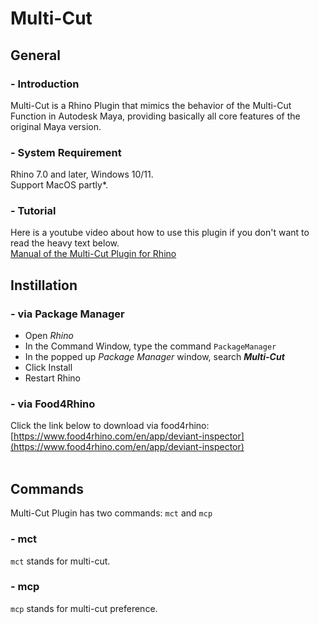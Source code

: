 # Multi-Cut
## General
### - Introduction
Multi-Cut is a Rhino Plugin that mimics the behavior of the Multi-Cut Function in Autodesk Maya,
providing basically all core features of the original Maya version.
### - System Requirement
Rhino 7.0 and later, Windows 10/11. <br/>
Support MacOS partly*.<br/>
### - Tutorial
Here is a youtube video about how to use this plugin if you don't want to read the heavy text below.<br/>
[Manual of the Multi-Cut Plugin for Rhino](https://youtu.be/dQw4w9WgXcQ)

## Instillation
### - via Package Manager
- Open *Rhino*
- In the Command Window, type the command ```PackageManager```
- In the popped up *Package Manager* window, search ***Multi-Cut***
- Click Install
- Restart Rhino

### - via Food4Rhino
Click the link below to download via food4rhino:
<br/>
[https://www.food4rhino.com/en/app/deviant-inspector](https://www.food4rhino.com/en/app/deviant-inspector)
<br/>
<br/>

## Commands
Multi-Cut Plugin has two commands: ```mct``` and ```mcp```
### - mct
```mct``` stands for multi-cut.
### - mcp
```mcp``` stands for multi-cut preference.

